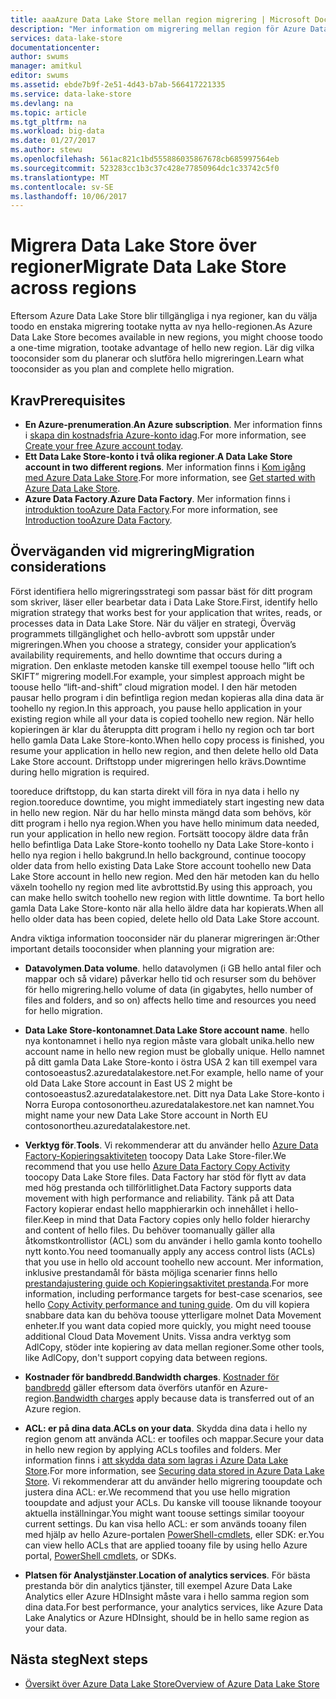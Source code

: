```yaml
---
title: aaaAzure Data Lake Store mellan region migrering | Microsoft Docs
description: "Mer information om migrering mellan region för Azure Data Lake Store."
services: data-lake-store
documentationcenter: 
author: swums
manager: amitkul
editor: swums
ms.assetid: ebde7b9f-2e51-4d43-b7ab-566417221335
ms.service: data-lake-store
ms.devlang: na
ms.topic: article
ms.tgt_pltfrm: na
ms.workload: big-data
ms.date: 01/27/2017
ms.author: stewu
ms.openlocfilehash: 561ac821c1bd555886035867678cb685997564eb
ms.sourcegitcommit: 523283cc1b3c37c428e77850964dc1c33742c5f0
ms.translationtype: MT
ms.contentlocale: sv-SE
ms.lasthandoff: 10/06/2017
---
```

# <a name="migrate-data-lake-store-across-regions"></a><span data-ttu-id="7b116-103">Migrera Data Lake Store över regioner</span><span class="sxs-lookup"><span data-stu-id="7b116-103">Migrate Data Lake Store across regions</span></span>

<span data-ttu-id="7b116-104">Eftersom Azure Data Lake Store blir tillgängliga i nya regioner, kan du välja toodo en enstaka migrering tootake nytta av nya hello-regionen.</span><span class="sxs-lookup"><span data-stu-id="7b116-104">As Azure Data Lake Store becomes available in new regions, you might choose toodo a one-time migration, tootake advantage of hello new region.</span></span> <span data-ttu-id="7b116-105">Lär dig vilka tooconsider som du planerar och slutföra hello migreringen.</span><span class="sxs-lookup"><span data-stu-id="7b116-105">Learn what tooconsider as you plan and complete hello migration.</span></span>

## <a name="prerequisites"></a><span data-ttu-id="7b116-106">Krav</span><span class="sxs-lookup"><span data-stu-id="7b116-106">Prerequisites</span></span>

* <span data-ttu-id="7b116-107">**En Azure-prenumeration**.</span><span class="sxs-lookup"><span data-stu-id="7b116-107">**An Azure subscription**.</span></span> <span data-ttu-id="7b116-108">Mer information finns i [skapa din kostnadsfria Azure-konto idag](https://azure.microsoft.com/pricing/free-trial/).</span><span class="sxs-lookup"><span data-stu-id="7b116-108">For more information, see [Create your free Azure account today](https://azure.microsoft.com/pricing/free-trial/).</span></span>
* <span data-ttu-id="7b116-109">**Ett Data Lake Store-konto i två olika regioner**.</span><span class="sxs-lookup"><span data-stu-id="7b116-109">**A Data Lake Store account in two different regions**.</span></span> <span data-ttu-id="7b116-110">Mer information finns i [Kom igång med Azure Data Lake Store](data-lake-store-get-started-portal.md).</span><span class="sxs-lookup"><span data-stu-id="7b116-110">For more information, see [Get started with Azure Data Lake Store](data-lake-store-get-started-portal.md).</span></span>
* <span data-ttu-id="7b116-111">**Azure Data Factory**.</span><span class="sxs-lookup"><span data-stu-id="7b116-111">**Azure Data Factory**.</span></span> <span data-ttu-id="7b116-112">Mer information finns i [introduktion tooAzure Data Factory](../data-factory/data-factory-introduction.md).</span><span class="sxs-lookup"><span data-stu-id="7b116-112">For more information, see [Introduction tooAzure Data Factory](../data-factory/data-factory-introduction.md).</span></span>


## <a name="migration-considerations"></a><span data-ttu-id="7b116-113">Överväganden vid migrering</span><span class="sxs-lookup"><span data-stu-id="7b116-113">Migration considerations</span></span>

<span data-ttu-id="7b116-114">Först identifiera hello migreringsstrategi som passar bäst för ditt program som skriver, läser eller bearbetar data i Data Lake Store.</span><span class="sxs-lookup"><span data-stu-id="7b116-114">First, identify hello migration strategy that works best for your application that writes, reads, or processes data in Data Lake Store.</span></span> <span data-ttu-id="7b116-115">När du väljer en strategi, Överväg programmets tillgänglighet och hello-avbrott som uppstår under migreringen.</span><span class="sxs-lookup"><span data-stu-id="7b116-115">When you choose a strategy, consider your application’s availability requirements, and hello downtime that occurs during a migration.</span></span> <span data-ttu-id="7b116-116">Den enklaste metoden kanske till exempel toouse hello ”lift och SKIFT” migrering modell.</span><span class="sxs-lookup"><span data-stu-id="7b116-116">For example, your simplest approach might be toouse hello “lift-and-shift” cloud migration model.</span></span> <span data-ttu-id="7b116-117">I den här metoden pausar hello program i din befintliga region medan kopieras alla dina data är toohello ny region.</span><span class="sxs-lookup"><span data-stu-id="7b116-117">In this approach, you pause hello application in your existing region while all your data is copied toohello new region.</span></span> <span data-ttu-id="7b116-118">När hello kopieringen är klar du återuppta ditt program i hello ny region och tar bort hello gamla Data Lake Store-konto.</span><span class="sxs-lookup"><span data-stu-id="7b116-118">When hello copy process is finished, you resume your application in hello new region, and then delete hello old Data Lake Store account.</span></span> <span data-ttu-id="7b116-119">Driftstopp under migreringen hello krävs.</span><span class="sxs-lookup"><span data-stu-id="7b116-119">Downtime during hello migration is required.</span></span>

<span data-ttu-id="7b116-120">tooreduce driftstopp, du kan starta direkt vill föra in nya data i hello ny region.</span><span class="sxs-lookup"><span data-stu-id="7b116-120">tooreduce downtime, you might immediately start ingesting new data in hello new region.</span></span> <span data-ttu-id="7b116-121">När du har hello minsta mängd data som behövs, kör ditt program i hello nya region.</span><span class="sxs-lookup"><span data-stu-id="7b116-121">When you have hello minimum data needed, run your application in hello new region.</span></span> <span data-ttu-id="7b116-122">Fortsätt toocopy äldre data från hello befintliga Data Lake Store-konto toohello ny Data Lake Store-konto i hello nya region i hello bakgrund.</span><span class="sxs-lookup"><span data-stu-id="7b116-122">In hello background, continue toocopy older data from hello existing Data Lake Store account toohello new Data Lake Store account in hello new region.</span></span> <span data-ttu-id="7b116-123">Med den här metoden kan du hello växeln toohello ny region med lite avbrottstid.</span><span class="sxs-lookup"><span data-stu-id="7b116-123">By using this approach, you can make hello switch toohello new region with little downtime.</span></span> <span data-ttu-id="7b116-124">Ta bort hello gamla Data Lake Store-konto när alla hello äldre data har kopierats.</span><span class="sxs-lookup"><span data-stu-id="7b116-124">When all hello older data has been copied, delete hello old Data Lake Store account.</span></span>

<span data-ttu-id="7b116-125">Andra viktiga information tooconsider när du planerar migreringen är:</span><span class="sxs-lookup"><span data-stu-id="7b116-125">Other important details tooconsider when planning your migration are:</span></span>

* <span data-ttu-id="7b116-126">**Datavolymen**.</span><span class="sxs-lookup"><span data-stu-id="7b116-126">**Data volume**.</span></span> <span data-ttu-id="7b116-127">hello datavolymen (i GB hello antal filer och mappar och så vidare) påverkar hello tid och resurser som du behöver för hello migrering.</span><span class="sxs-lookup"><span data-stu-id="7b116-127">hello volume of data (in gigabytes, hello number of files and folders, and so on) affects hello time and resources you need for hello migration.</span></span>

* <span data-ttu-id="7b116-128">**Data Lake Store-kontonamnet**.</span><span class="sxs-lookup"><span data-stu-id="7b116-128">**Data Lake Store account name**.</span></span> <span data-ttu-id="7b116-129">hello nya kontonamnet i hello nya region måste vara globalt unika.</span><span class="sxs-lookup"><span data-stu-id="7b116-129">hello new account name in hello new region must be globally unique.</span></span> <span data-ttu-id="7b116-130">Hello namnet på ditt gamla Data Lake Store-konto i östra USA 2 kan till exempel vara contosoeastus2.azuredatalakestore.net.</span><span class="sxs-lookup"><span data-stu-id="7b116-130">For example, hello name of your old Data Lake Store account in East US 2 might be contosoeastus2.azuredatalakestore.net.</span></span> <span data-ttu-id="7b116-131">Ditt nya Data Lake Store-konto i Norra Europa contosonortheu.azuredatalakestore.net kan namnet.</span><span class="sxs-lookup"><span data-stu-id="7b116-131">You might name your new Data Lake Store account in North EU contosonortheu.azuredatalakestore.net.</span></span>

* <span data-ttu-id="7b116-132">**Verktyg för**.</span><span class="sxs-lookup"><span data-stu-id="7b116-132">**Tools**.</span></span> <span data-ttu-id="7b116-133">Vi rekommenderar att du använder hello [Azure Data Factory-Kopieringsaktiviteten](../data-factory/data-factory-azure-datalake-connector.md) toocopy Data Lake Store-filer.</span><span class="sxs-lookup"><span data-stu-id="7b116-133">We recommend that you use hello [Azure Data Factory Copy Activity](../data-factory/data-factory-azure-datalake-connector.md) toocopy Data Lake Store files.</span></span> <span data-ttu-id="7b116-134">Data Factory har stöd för flytt av data med hög prestanda och tillförlitlighet.</span><span class="sxs-lookup"><span data-stu-id="7b116-134">Data Factory supports data movement with high performance and reliability.</span></span> <span data-ttu-id="7b116-135">Tänk på att Data Factory kopierar endast hello mapphierarkin och innehållet i hello-filer.</span><span class="sxs-lookup"><span data-stu-id="7b116-135">Keep in mind that Data Factory copies only hello folder hierarchy and content of hello files.</span></span> <span data-ttu-id="7b116-136">Du behöver toomanually gäller alla åtkomstkontrollistor (ACL) som du använder i hello gamla konto toohello nytt konto.</span><span class="sxs-lookup"><span data-stu-id="7b116-136">You need toomanually apply any access control lists (ACLs) that you use in hello old account toohello new account.</span></span> <span data-ttu-id="7b116-137">Mer information, inklusive prestandamål för bästa möjliga scenarier finns hello [prestandajustering guide och Kopieringsaktivitet prestanda](../data-factory/data-factory-copy-activity-performance.md).</span><span class="sxs-lookup"><span data-stu-id="7b116-137">For more information, including performance targets for best-case scenarios, see hello [Copy Activity performance and tuning guide](../data-factory/data-factory-copy-activity-performance.md).</span></span> <span data-ttu-id="7b116-138">Om du vill kopiera snabbare data kan du behöva toouse ytterligare molnet Data Movement enheter.</span><span class="sxs-lookup"><span data-stu-id="7b116-138">If you want data copied more quickly, you might need toouse additional Cloud Data Movement Units.</span></span> <span data-ttu-id="7b116-139">Vissa andra verktyg som AdlCopy, stöder inte kopiering av data mellan regioner.</span><span class="sxs-lookup"><span data-stu-id="7b116-139">Some other tools, like AdlCopy, don't support copying data between regions.</span></span>  

* <span data-ttu-id="7b116-140">**Kostnader för bandbredd**.</span><span class="sxs-lookup"><span data-stu-id="7b116-140">**Bandwidth charges**.</span></span> <span data-ttu-id="7b116-141">[Kostnader för bandbredd](https://azure.microsoft.com/en-us/pricing/details/bandwidth/) gäller eftersom data överförs utanför en Azure-region.</span><span class="sxs-lookup"><span data-stu-id="7b116-141">[Bandwidth charges](https://azure.microsoft.com/en-us/pricing/details/bandwidth/) apply because data is transferred out of an Azure region.</span></span>

* <span data-ttu-id="7b116-142">**ACL: er på dina data**.</span><span class="sxs-lookup"><span data-stu-id="7b116-142">**ACLs on your data**.</span></span> <span data-ttu-id="7b116-143">Skydda dina data i hello ny region genom att använda ACL: er toofiles och mappar.</span><span class="sxs-lookup"><span data-stu-id="7b116-143">Secure your data in hello new region by applying ACLs toofiles and folders.</span></span> <span data-ttu-id="7b116-144">Mer information finns i [att skydda data som lagras i Azure Data Lake Store](data-lake-store-secure-data.md).</span><span class="sxs-lookup"><span data-stu-id="7b116-144">For more information, see [Securing data stored in Azure Data Lake Store](data-lake-store-secure-data.md).</span></span> <span data-ttu-id="7b116-145">Vi rekommenderar att du använder hello migrering tooupdate och justera dina ACL: er.</span><span class="sxs-lookup"><span data-stu-id="7b116-145">We recommend that you use hello migration tooupdate and adjust your ACLs.</span></span> <span data-ttu-id="7b116-146">Du kanske vill toouse liknande tooyour aktuella inställningar.</span><span class="sxs-lookup"><span data-stu-id="7b116-146">You might want toouse settings similar tooyour current settings.</span></span> <span data-ttu-id="7b116-147">Du kan visa hello ACL: er som används tooany filen med hjälp av hello Azure-portalen [PowerShell-cmdlets](/powershell/module/azurerm.datalakestore/get-azurermdatalakestoreitempermission), eller SDK: er.</span><span class="sxs-lookup"><span data-stu-id="7b116-147">You can view hello ACLs that are applied tooany file by using hello Azure portal, [PowerShell cmdlets](/powershell/module/azurerm.datalakestore/get-azurermdatalakestoreitempermission), or SDKs.</span></span>  

* <span data-ttu-id="7b116-148">**Platsen för Analystjänster**.</span><span class="sxs-lookup"><span data-stu-id="7b116-148">**Location of analytics services**.</span></span> <span data-ttu-id="7b116-149">För bästa prestanda bör din analytics tjänster, till exempel Azure Data Lake Analytics eller Azure HDInsight måste vara i hello samma region som dina data.</span><span class="sxs-lookup"><span data-stu-id="7b116-149">For best performance, your analytics services, like Azure Data Lake Analytics or Azure HDInsight, should be in hello same region as your data.</span></span>  

## <a name="next-steps"></a><span data-ttu-id="7b116-150">Nästa steg</span><span class="sxs-lookup"><span data-stu-id="7b116-150">Next steps</span></span>
* [<span data-ttu-id="7b116-151">Översikt över Azure Data Lake Store</span><span class="sxs-lookup"><span data-stu-id="7b116-151">Overview of Azure Data Lake Store</span></span>](data-lake-store-overview.md)
